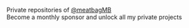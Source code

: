 Private repositories of [@meatbagMB](https://github.com/sponsors/meatbagMB)\
Become a monthly sponsor and unlock all my private projects
